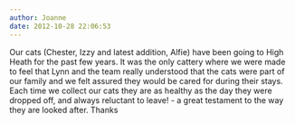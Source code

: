 ```yaml
---
author: Joanne
date: 2012-10-28 22:06:53
---
```

Our cats (Chester, Izzy and latest addition, Alfie) have been going to High Heath for the past few years. It was the only cattery where we were made to feel that Lynn and the team really understood that the cats were part of our family and we felt assured they would be cared for during their stays. 
Each time we collect our cats they are as healthy as the day they were dropped off, and always reluctant to leave! - a great testament to the way they are looked after. Thanks

